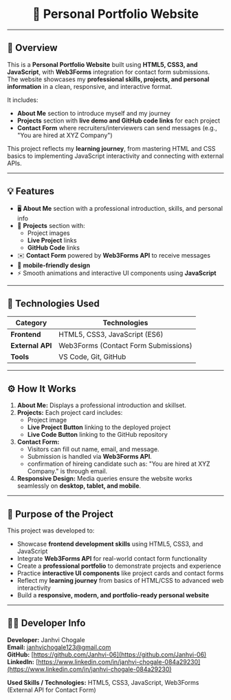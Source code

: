 <p align="center">
  <h1 align="center">🌟 Personal Portfolio Website</h1>
</p>

---

## 📌 Overview
This is a **Personal Portfolio Website** built using **HTML5, CSS3, and JavaScript**, with **Web3Forms** integration for contact form submissions.  
The website showcases my **professional skills, projects, and personal information** in a clean, responsive, and interactive format.  

It includes:  
- **About Me** section to introduce myself and my journey  
- **Projects** section with **live demo and GitHub code links** for each project  
- **Contact Form** where recruiters/interviewers can send messages (e.g., "You are hired at XYZ Company")  

This project reflects my **learning journey**, from mastering HTML and CSS basics to implementing JavaScript interactivity and connecting with external APIs.

---

## 💡 Features
- 🖥️ **About Me** section with a professional introduction, skills, and personal info  
- 📁 **Projects** section with:  
  - Project images  
  - **Live Project** links  
  - **GitHub Code** links  
- ✉️ **Contact Form** powered by **Web3Forms API** to receive messages  
- 📱 **mobile-friendly design**  
- ⚡ Smooth animations and interactive UI components using **JavaScript**

---

## 🧠 Technologies Used
| Category   | Technologies |
|-----------|--------------|
| **Frontend** | HTML5, CSS3, JavaScript (ES6) |
| **External API** | Web3Forms (Contact Form Submissions) |
| **Tools**    | VS Code, Git, GitHub |

---

## ⚙️ How It Works
1. **About Me:** Displays a professional introduction and skillset.  
2. **Projects:** Each project card includes:  
   - Project image  
   - **Live Project Button** linking to the deployed project  
   - **Live Code Button** linking to the GitHub repository  
3. **Contact Form:**  
   - Visitors can fill out name, email, and message.  
   - Submission is handled via **Web3Forms API**.  
   - confirmation of hireing candidate such as: "You are hired at XYZ Company." is through email. 
4. **Responsive Design:** Media queries ensure the website works seamlessly on **desktop, tablet, and mobile**.

---

## 🎯 Purpose of the Project
This project was developed to:  
- Showcase **frontend development skills** using HTML5, CSS3, and JavaScript  
- Integrate **Web3Forms API** for real-world contact form functionality  
- Create a **professional portfolio** to demonstrate projects and experience  
- Practice **interactive UI components** like project cards and contact forms  
- Reflect my **learning journey** from basics of HTML/CSS to advanced web interactivity  
- Build a **responsive, modern, and portfolio-ready personal website**

---

## 👩‍💻 Developer Info
**Developer:** Janhvi Chogale  
**Email:** [janhvichogale123@gmail.com](mailto:janhvichogale123@gmail.com)  
**GitHub:** [https://github.com/Janhvi-06](https://github.com/Janhvi-06)  
**LinkedIn:** [https://www.linkedin.com/in/janhvi-chogale-084a29230](https://www.linkedin.com/in/janhvi-chogale-084a29230)  

**Used Skills / Technologies:** HTML5, CSS3, JavaScript, Web3Forms (External API for Contact Form)
